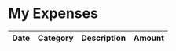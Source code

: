 # My Expenses

| Date | Category | Description | Amount |
|------|----------|-------------|--------|

